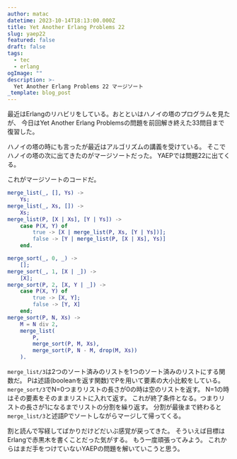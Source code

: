 ```yaml
---
author: matac
datetime: 2023-10-14T18:13:00.000Z
title: Yet Another Erlang Problems 22
slug: yaep22
featured: false
draft: false
tags:
  - tec
  - erlang
ogImage: ""
description: >-
  Yet Another Erlang Problems 22 マージソート
_template: blog_post
---
```


最近はErlangのリハビリをしている。おとといはハノイの塔のプログラムを見たが、
今日はYet Another Erlang Problemsの問題を前回解き終えた33問目まで復習した。

ハノイの塔の時にも言ったが最近はアルゴリズムの講義を受けている。
そこでハノイの塔の次に出てきたのがマージソートだった。
YAEPでは問題22に出てくる。

これがマージソートのコードだ。

```erlang
merge_list(_, [], Ys) ->
    Ys;
merge_list(_, Xs, []) ->
    Xs;
merge_list(P, [X | Xs], [Y | Ys]) ->
    case P(X, Y) of
        true -> [X | merge_list(P, Xs, [Y | Ys])];
        false -> [Y | merge_list(P, [X | Xs], Ys)]
    end.

merge_sort(_, 0, _) ->
    [];
merge_sort(_, 1, [X | _]) ->
    [X];
merge_sort(P, 2, [X, Y | _]) ->
    case P(X, Y) of
        true -> [X, Y];
        false -> [Y, X]
    end;
merge_sort(P, N, Xs) ->
    M = N div 2,
    merge_list(
        P,
        merge_sort(P, M, Xs),
        merge_sort(P, N - M, drop(M, Xs))
    ).
```

`merge_list/3`は2つのソート済みのリストを1つのソート済みのリストにする関数だ。
Pは述語(booleanを返す関数)でPを用いて要素の大小比較をしている。
`merge_sort/3`でN=0つまりリストの長さが0の時は空のリストを返す。
N=1の時はその要素をそのままリストに入れて返す。
これが終了条件となる。つまりリストの長さが1になるまでリストの分割を繰り返す。
分割が最後まで終わると`merge_list/3`と述語Pでソートしながらマージして帰ってくる。

割と読んで写経してばかりだけどだいぶ感覚が戻ってきた。
そういえば目標はErlangで赤黒木を書くことだった気がする。
もう一度頑張ってみよう。
これからはまだ手をつけていないYAEPの問題を解いていこうと思う。